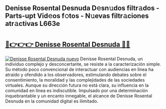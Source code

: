 ## Denisse Rosental Desnuda D𝚎sn𝚞dos filtr𝚊dos - Parts-upt Vid𝚎os f𝚘tos - N𝚞evas filtr𝚊ciones atr𝚊ctivas L663e

# <h2><a href="http://mb8b1sg.tromn.icu/?c=Denisse+Rosental+Desnuda">🔗👉👉👉 Denisse Rosental Desnuda 🔗🔗</a></h2>

[![Denisse Rosental Desnuda nuevo](https://i.imgur.com/pEAQMta.gif)](http://mb8b1sg.tromn.icu/?c=Denisse+Rosental+Desnuda)
Denisse Rosental Desnuda, un individuo complejo y desconcertante, se resiste a la caracterización simple. Su método poco convencional de interactuar con audiencias en línea ha atraído y ofendido a los observadores, estimulando debates sobre el consentimiento, la moralidad y las complejidades de las sociedades virtuales. Aunque su dirección futura no está clara, su influencia en la comunidad en línea es indiscutible. Impulsado por una determinación inquebrantable y un encanto innegable, el alcance de Denisse Rosental Desnuda en la comunidad digital es ilimitado.
